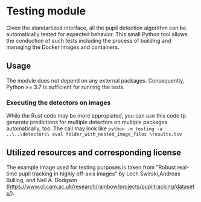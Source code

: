 # Testing module
Given the standartized interface, all the pupil detection algorithm can be automatically tested for expected behavior. This small Python tool allows the conduction of such tests including the process of building and managing the Docker images and containers.

## Usage
The module does not depend on any external packages. Consequently, Python >= 3.7 is sufficient for running the tests.

### Executing the detectors on images
While the Rust code may be more appropiated, you can use this code tp generate predictions for multiple detectors on multiple packages automatically, too. The call may look like `python -m testing -a ..\..\detectors\ eval folder_with_nested_image_files \results.tsv`

## Utilized resources and corresponding license
The example image used for testing purposes is taken from "Robust real-time pupil tracking in highly off-axis images" by Lech Świrski,Andreas Bulling, and Neil A. Dodgson (https://www.cl.cam.ac.uk/research/rainbow/projects/pupiltracking/datasets/).
